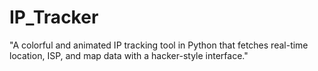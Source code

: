 # IP_Tracker
"A colorful and animated IP tracking tool in Python that fetches real-time location, ISP, and map data with a hacker-style interface."

